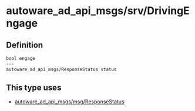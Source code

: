 # autoware_ad_api_msgs/srv/DrivingEngage

## Definition

```txt
bool engage
---
autoware_ad_api_msgs/ResponseStatus status
```

## This type uses

- [autoware_ad_api_msgs/msg/ResponseStatus](../../autoware_ad_api_msgs/msg/response_status.md)
